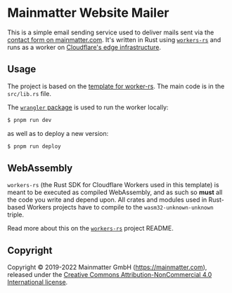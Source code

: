 # Mainmatter Website Mailer

This is a simple email sending service used to deliver mails sent via the
[contact form on mainmatter.com](http://mainmatter.com/contact/). It's written
in Rust using [`workers-rs`](https://github.com/cloudflare/workers-rs) and runs
as a worker on
[Cloudflare's edge infrastructure](https://www.cloudflare.com/network/).

## Usage

The project is based on the
[template for worker-rs](https://github.com/cloudflare/rustwasm-worker-template).
The main code is in the `src/lib.rs` file.

The [`wrangler` package](https://github.com/cloudflare/wrangler2) is used to run
the worker locally:

```bash
$ pnpm run dev
```

as well as to deploy a new version:

```bash
$ pnpm run deploy
```

## WebAssembly

`workers-rs` (the Rust SDK for Cloudflare Workers used in this template) is
meant to be executed as compiled WebAssembly, and as such so **must** all the
code you write and depend upon. All crates and modules used in Rust-based
Workers projects have to compile to the `wasm32-unknown-unknown` triple.

Read more about this on the
[`workers-rs`](https://github.com/cloudflare/workers-rs) project README.

## Copyright

Copyright &copy; 2019-2022 Mainmatter GmbH (https://mainmatter.com), released
under the
[Creative Commons Attribution-NonCommercial 4.0 International license](https://creativecommons.org/licenses/by-nc/4.0/).
